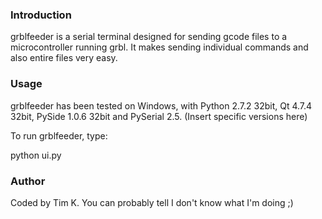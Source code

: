 ### Introduction ###

grblfeeder is a serial terminal designed for sending gcode files to a microcontroller running grbl.
It makes sending individual commands and also entire files very easy.

### Usage ###
grblfeeder has been tested on Windows, with Python 2.7.2 32bit, Qt 4.7.4 32bit, PySide 1.0.6 32bit and PySerial 2.5.
(Insert specific versions here)

To run grblfeeder, type:

python ui.py

### Author ###
Coded by Tim K.
You can probably tell I don't know what I'm doing ;)

[grbltitle]: https://github.com/timkrins/serialfeeder/blob/master/grblfeeder.png